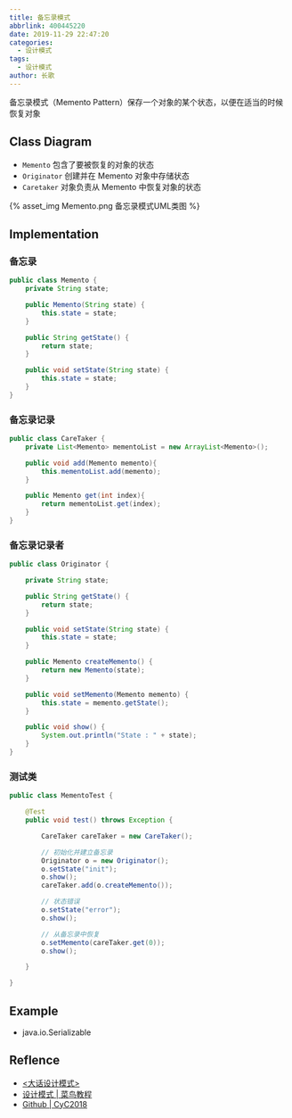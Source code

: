 ```yaml
---
title: 备忘录模式
abbrlink: 400445220
date: 2019-11-29 22:47:20
categories:
  - 设计模式
tags:
  - 设计模式
author: 长歌
---
```


备忘录模式（Memento Pattern）保存一个对象的某个状态，以便在适当的时候恢复对象
<!-- More -->

## Class Diagram
- `Memento` 包含了要被恢复的对象的状态
- `Originator` 创建并在 Memento 对象中存储状态
- `Caretaker` 对象负责从 Memento 中恢复对象的状态


{% asset_img Memento.png 备忘录模式UML类图 %}

## Implementation
### 备忘录
```java
public class Memento {
    private String state;

    public Memento(String state) {
        this.state = state;
    }

    public String getState() {
        return state;
    }

    public void setState(String state) {
        this.state = state;
    }
}
```

### 备忘录记录
```java
public class CareTaker {
    private List<Memento> mementoList = new ArrayList<Memento>();

    public void add(Memento memento){
        this.mementoList.add(memento);
    }

    public Memento get(int index){
        return mementoList.get(index);
    }
}
```

### 备忘录记录者
```java
public class Originator {

    private String state;

    public String getState() {
        return state;
    }

    public void setState(String state) {
        this.state = state;
    }

    public Memento createMemento() {
        return new Memento(state);
    }

    public void setMemento(Memento memento) {
        this.state = memento.getState();
    }

    public void show() {
        System.out.println("State : " + state);
    }
}
```

### 测试类
```java
public class MementoTest {

    @Test
    public void test() throws Exception {

        CareTaker careTaker = new CareTaker();

        // 初始化并建立备忘录
        Originator o = new Originator();
        o.setState("init");
        o.show();
        careTaker.add(o.createMemento());

        // 状态错误
        o.setState("error");
        o.show();

        // 从备忘录中恢复
        o.setMemento(careTaker.get(0));
        o.show();

    }

}
```
## Example
- java.io.Serializable

## Reflence
- [<大话设计模式>](https://book.douban.com/subject/2334288/)
- [设计模式 | 菜鸟教程](https://www.runoob.com/design-pattern/design-pattern-tutorial.html)
- [Github | CyC2018](https://github.com/CyC2018/CS-Notes/blob/master/notes/%E8%AE%BE%E8%AE%A1%E6%A8%A1%E5%BC%8F%20-%20%E7%9B%AE%E5%BD%95.md)